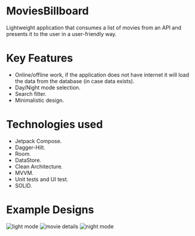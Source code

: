 # MoviesBillboard
Lightweight application that consumes a list of movies from an API and presents it to the user in a user-friendly way.

# Key Features
- Online/offline work, if the application does not have internet it will load the data from the database (in case data exists).
- Day/Night mode selection.
- Search filter.
- Minimalistic design.

# Technologies used
- Jetpack Compose.
- Dagger-Hilt.
- Room.
- DataStore.
- Clean Architecture.
- MVVM.
- Unit tests and UI test.
- SOLID.

# Example Designs
![light mode](https://github.com/cnovaezDev/MoviesBillboard/assets/103778694/0d8af150-89a1-4afe-ab3a-c683d1778a68)
![movie details](https://github.com/cnovaezDev/MoviesBillboard/assets/103778694/9c34eba1-f2df-460f-a05a-401e80e8d636)
![night mode](https://github.com/cnovaezDev/MoviesBillboard/assets/103778694/6185cb02-c10a-47ea-8256-20824611fbe4)



